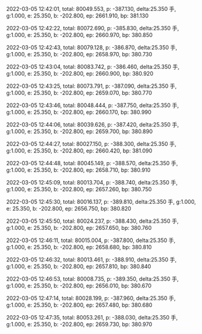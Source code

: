 2022-03-05 12:42:01, total: 80049.553, p: -387.130, delta:25.350 手, g:1.000, e: 25.350, b: -202.800, ep: 2661.910, bp: 381.130

2022-03-05 12:42:22, total: 80072.690, p: -385.830, delta:25.350 手, g:1.000, e: 25.350, b: -202.800, ep: 2660.970, bp: 380.850

2022-03-05 12:42:43, total: 80079.128, p: -386.870, delta:25.350 手, g:1.000, e: 25.350, b: -202.800, ep: 2658.970, bp: 380.730

2022-03-05 12:43:04, total: 80083.742, p: -386.460, delta:25.350 手, g:1.000, e: 25.350, b: -202.800, ep: 2660.900, bp: 380.920

2022-03-05 12:43:25, total: 80073.791, p: -387.090, delta:25.350 手, g:1.000, e: 25.350, b: -202.800, ep: 2659.070, bp: 380.770

2022-03-05 12:43:46, total: 80048.444, p: -387.750, delta:25.350 手, g:1.000, e: 25.350, b: -202.800, ep: 2660.170, bp: 380.990

2022-03-05 12:44:06, total: 80039.626, p: -387.420, delta:25.350 手, g:1.000, e: 25.350, b: -202.800, ep: 2659.700, bp: 380.890

2022-03-05 12:44:27, total: 80027.150, p: -388.300, delta:25.350 手, g:1.000, e: 25.350, b: -202.800, ep: 2660.420, bp: 381.090

2022-03-05 12:44:48, total: 80045.149, p: -388.570, delta:25.350 手, g:1.000, e: 25.350, b: -202.800, ep: 2658.710, bp: 380.910

2022-03-05 12:45:09, total: 80013.704, p: -388.740, delta:25.350 手, g:1.000, e: 25.350, b: -202.800, ep: 2657.260, bp: 380.750

2022-03-05 12:45:30, total: 80016.137, p: -389.810, delta:25.350 手, g:1.000, e: 25.350, b: -202.800, ep: 2656.750, bp: 380.820

2022-03-05 12:45:50, total: 80024.237, p: -388.430, delta:25.350 手, g:1.000, e: 25.350, b: -202.800, ep: 2657.650, bp: 380.760

2022-03-05 12:46:11, total: 80015.004, p: -387.800, delta:25.350 手, g:1.000, e: 25.350, b: -202.800, ep: 2658.680, bp: 380.810

2022-03-05 12:46:32, total: 80013.461, p: -388.910, delta:25.350 手, g:1.000, e: 25.350, b: -202.800, ep: 2657.810, bp: 380.840

2022-03-05 12:46:53, total: 80008.735, p: -389.350, delta:25.350 手, g:1.000, e: 25.350, b: -202.800, ep: 2656.010, bp: 380.670

2022-03-05 12:47:14, total: 80028.199, p: -387.960, delta:25.350 手, g:1.000, e: 25.350, b: -202.800, ep: 2657.480, bp: 380.680

2022-03-05 12:47:35, total: 80053.261, p: -388.030, delta:25.350 手, g:1.000, e: 25.350, b: -202.800, ep: 2659.730, bp: 380.970
